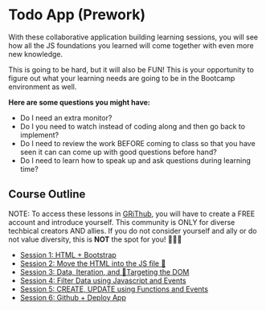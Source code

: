 # Todo App (Prework)
With these collaborative application building learning sessions, you will see how all the JS foundations you learned will come together with even more new knowledge.

This is going to be hard, but it will also be FUN! This is your opportunity to figure out what your learning needs are going to be in the Bootcamp environment as well.

**Here are some questions you might have:**
- Do I need an extra monitor?
- Do I you need to watch instead of coding along and then go back to implement?
- Do I need to review the work BEFORE coming to class so that you have seen it can can come up with good questions before hand?
- Do I need to learn how to speak up and ask questions during learning time?

## Course Outline
NOTE: To access these lessons in [GRiThub](https://grithub.reppedintech.com/), you will have to create a FREE account and introduce yourself. This community is ONLY for diverse techbical creators AND allies. If you do not consider yourself and ally or do not value diversity, this is **NOT** the spot for you! 🤷🏽‍♀️

- [Session 1: HTML + Bootstrap](https://grithub.reppedintech.com/c/learn-to-code/sections/68765/lessons/228034)
- [Session 2: Move the HTML into the JS file 👀](https://grithub.reppedintech.com/c/learn-to-code/sections/68765/lessons/228057)
- [Session 3: Data, Iteration, and 🎯Targeting the DOM](https://grithub.reppedintech.com/c/learn-to-code/sections/68765/lessons/228079)
- [Session 4: Filter Data using Javascript and Events](https://grithub.reppedintech.com/c/learn-to-code/sections/68765/lessons/228094)
- [Session 5: CREATE, UPDATE using Functions and Events](https://grithub.reppedintech.com/c/learn-to-code/sections/68765/lessons/228087)
- [Session 6: Github + Deploy App](https://grithub.reppedintech.com/c/learn-to-code/sections/68765/lessons/228095)
